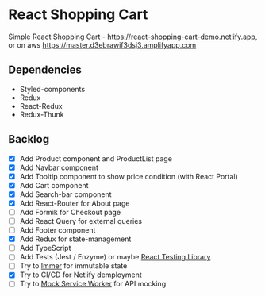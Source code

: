 # React Shopping Cart

Simple React Shopping Cart - https://react-shopping-cart-demo.netlify.app, or on aws https://master.d3ebrawif3dsj3.amplifyapp.com	


## Dependencies
* Styled-components
* Redux
* React-Redux
* Redux-Thunk

## Backlog

- [x] Add Product component and ProductList page
- [x] Add Navbar component
- [x] Add Tooltip component to show price condition (with React Portal)
- [x] Add Cart component
- [x] Add Search-bar component
- [x] Add React-Router for About page
- [ ] Add Formik for Checkout page
- [ ] Add React Query for external queries 
- [ ] Add Footer component
- [x] Add Redux for state-management
- [ ] Add TypeScript 
- [ ] Add Tests (Jest / Enzyme) or maybe [React Testing Library](https://github.com/testing-library/react-testing-library)
- [ ] Try to [Immer](https://github.com/immerjs/immer) for immutable state
- [x] Try to CI/CD for Netlify demployment
- [ ] Try to [Mock Service Worker](https://github.com/mswjs/msw) for API mocking

